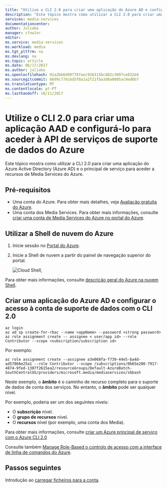 ```yaml
---
title: "Utilize o CLI 2.0 para criar uma aplicação do Azure AD e configurá-lo para aceder à API de serviços de suporte de dados do Azure | Microsoft Docs"
description: "Este tópico mostra como utilizar a CLI 2.0 para criar uma aplicação do Azure AD e configurá-lo para aceder à API de serviços de suporte de dados do Azure."
services: media-services
documentationcenter: 
author: Juliako
manager: cfowler
editor: 
ms.service: media-services
ms.workload: media
ms.tgt_pltfrm: na
ms.devlang: na
ms.topic: article
ms.date: 06/17/2017
ms.author: juliako
ms.openlocfilehash: 01a2bb6d99776feec936315bc882c3097ce832d4
ms.sourcegitcommit: 6699c77dcbd5f8a1a2f21fba3d0a0005ac9ed6b7
ms.translationtype: MT
ms.contentlocale: pt-PT
ms.lasthandoff: 10/11/2017
---
```

# <a name="use-cli-20-to-create-an-aad-app-and-configure-it-to-access-azure-media-services-api"></a>Utilize o CLI 2.0 para criar uma aplicação AAD e configurá-lo para aceder à API de serviços de suporte de dados do Azure

Este tópico mostra como utilizar a CLI 2.0 para criar uma aplicação do Azure Active Directory (Azure AD) e o principal de serviço para aceder a recursos de Media Services do Azure. 

## <a name="prerequisites"></a>Pré-requisitos

- Uma conta do Azure. Para obter mais detalhes, veja [Avaliação gratuita do Azure](https://azure.microsoft.com/pricing/free-trial/). 
- Uma conta dos Media Services. Para obter mais informações, consulte [criar uma conta de Media Services do Azure no portal do Azure](media-services-portal-create-account.md).

## <a name="use-the-azure-cloud-shell"></a>Utilizar a Shell de nuvem do Azure

1. Inicie sessão no [Portal do Azure](https://portal.azure.com/).
2. Inicie a Shell de nuvem a partir do painel de navegação superior do portal.

    ![Cloud Shell,](./media/media-services-cli-create-and-configure-aad-app/media-services-cli-create-and-configure-aad-app01.png) 

Para obter mais informações, consulte [descrição geral do Azure na nuvem Shell](../cloud-shell/overview.md).

## <a name="create-an-azure-ad-app-and-configure-access-to-the-media-account-with-cli-20"></a>Criar uma aplicação do Azure AD e configurar o acesso à conta de suporte de dados com o CLI 2.0
 
```azurecli
az login
az ad sp create-for-rbac --name <appName> --password <strong password>
az role assignment create -- assignee < user/app id> --role Contributor --scope <subscription/subscription id>
```

Por exemplo:

```azurecli
az role assignment create --assignee a3e068fa-f739-44e5-ba4d-ad57866e25a1 --role Contributor --scope /subscriptions/0b65e280-7917-4874-9fed-1307f2615ea2/resourceGroups/Default-AzureBatch-SouthCentralUS/providers/microsoft.media/mediaservices/sbbash
```

Neste exemplo, o **âmbito** é o caminho de recurso completo para o suporte de dados de conta dos serviços. No entanto, o **âmbito** pode ser qualquer nível.

Por exemplo, poderia ser um dos seguintes níveis:
 
* O **subscrição** nível.
* O **grupo de recursos** nível.
* O **recursos** nível (por exemplo, uma conta dos Media).

Para obter mais informações, consulte [criar um Azure principal de serviço com o Azure CLI 2.0](https://docs.microsoft.com/cli/azure/create-an-azure-service-principal-azure-cli)

Consulte também [Manage Role-Based o controlo de acesso com a interface de linha de comandos do Azure](../active-directory/role-based-access-control-manage-access-azure-cli.md). 

## <a name="next-steps"></a>Passos seguintes

Introdução ao [carregar ficheiros para a conta](media-services-portal-upload-files.md).
